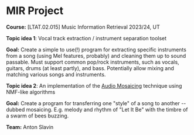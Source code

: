 # MIR Project

**Course:** [LTAT.02.015] Music Information Retrieval 2023/24, UT

**Topic idea 1**: Vocal track extraction / instrument separation toolset

**Goal:** Create a simple to use(!) program for extracting specific instruments from a song (using Mel features, probably) and cleaning them up to sound passable. Must support common pop/rock instruments, such as vocals, guitars, drums (at least partly), and bass. Potentially allow mixing and matching various songs and instruments.

**Topic idea 2**: An implementation of the [Audio Mosaicing](https://www.audiolabs-erlangen.de/resources/MIR/2015-ISMIR-LetItBee) technique using NMF-like algorithms

**Goal:** Create a program for transferring one "style" of a song to another -- dubbed mosaicing. E.g. melody and rhythm of "Let It Be" with the timbre of a swarm of bees buzzing. 

**Team:** Anton Slavin
